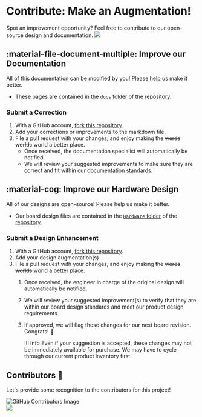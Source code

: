 # Contribute: Make an Augmentation!
Spot an improvement opportunity? Feel free to contribute to our open-source design and documentation. <a href="https://github.com/sparkfun/SparkFun_Tristimulus_Color_Sensor-OPT4048/pulls" alt="Pull Requests"><img src="https://img.shields.io/github/issues-pr/sparkfun/SparkFun_Tristimulus_Color_Sensor-OPT4048.svg" /></a>

## :material-file-document-multiple:&nbsp;Improve our Documentation
All of this documentation can be modified by you! Please help us make it better.

* These pages are contained in the [`docs` folder](https://github.com/sparkfun/SparkFun_Tristimulus_Color_Sensor-OPT4048/tree/main/docs) of the [<Official Product Name> repository](https://github.com/sparkfun/SparkFun_Tristimulus_Color_Sensor-OPT4048).

<!-- ### :material-source-pull:&nbsp;Submit a Correction -->
### Submit a Correction

1. With a GitHub account, [fork this repository](https://github.com/sparkfun/SparkFun_Tristimulus_Color_Sensor-OPT4048/fork).
2. Add your corrections or improvements to the markdown file.
3. File a pull request with your changes, and enjoy making the ~~words~~ ~~worlds~~ world a better place.
	* Once received, the documentation specialist will automatically be notified.
	* We will review your suggested improvements to make sure they are correct and fit within our documentation standards.

## :material-cog:&nbsp;Improve our Hardware Design
All of our designs are open-source! Please help us make it better.

* Our board design files are contained in the [`Hardware` folder](https://github.com/sparkfun/SparkFun_Tristimulus_Color_Sensor-OPT4048/tree/main/Hardware) of the [<Official Product Name> repository](https://github.com/sparkfun/SparkFun_Tristimulus_Color_Sensor-OPT4048).

<!-- ### :material-source-pull:&nbsp;Submit a Design Enhancement -->
### Submit a Design Enhancement

1. With a GitHub account, [fork this repository](https://github.com/sparkfun/SparkFun_Tristimulus_Color_Sensor-OPT4048/fork).
2. Add your design augmentation(s)
3. File a pull request with your changes, and enjoy making the ~~words~~ ~~worlds~~ world a better place.
	1. Once received, the engineer in charge of the original design will automatically be notified.
	2. We will review your suggested improvement(s) to verify that they are within our board design standards and meet our product design requirements.
	3. If approved, we will flag these changes for our next board revision. Congrats! 🍻

		!!! info
			Even if your suggestion is accepted, these changes may not be immediately available for purchase. We may have to cycle through our current product inventory first.

## Contributors&nbsp;:clap:
Let's provide some recognition to the contributors for this project!

![GitHub Contributors Image](https://contrib.rocks/image?repo=sparkfun/SparkFun_Tristimulus_Color_Sensor-OPT4048)
<br>
<a href="https://github.com/sparkfun/SparkFun_Tristimulus_Color_Sensor-OPT4048/pulls" alt="Pull Requests"><img src="https://img.shields.io/github/contributors/sparkfun/SparkFun_Tristimulus_Color_Sensor-OPT4048.svg" /></a>